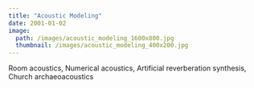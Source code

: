 ```yaml
---
title: "Acoustic Modeling"
date: 2001-01-02
image: 
  path: /images/acoustic_modeling_1600x800.jpg
  thumbnail: /images/acoustic_modeling_400x200.jpg
---
```


Room acoustics, Numerical acoustics, Artificial reverberation synthesis, Church archaeoacoustics
